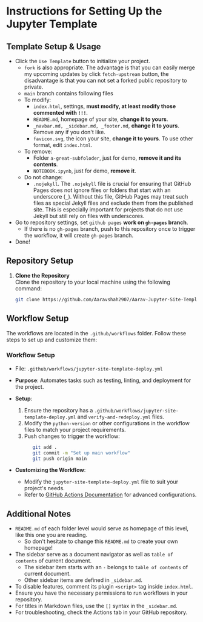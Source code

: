 # Instructions for Setting Up the Jupyter Template

## Template Setup & Usage

- Click the `Use Template` button to initialize your project.
  - `fork` is also appropriate. The advantage is that you can easily merge my upcoming updates by click `fetch-upstream` button, the disadvantage is that you can not set a forked public repository to private.
  - `main` branch contains following files
  - To modify:
    - `index.html`, settings, **must modify, at least modify those commented with `!!!`**.
    - `README.md`, homepage of your site, **change it to yours**.
    - `_navbar.md, _sidebar.md, _footer.md`, **change it to yours**. Remove any if you don't like.
    - `favicon.svg`, the icon your site, **change it to yours**. To use other format, edit `index.html`.
  - To remove:
    - Folder `a-great-subfoloder`, just for demo, **remove it and its contents**.
    - `NOTEBOOK.ipynb`, just for demo, **remove it**.
  - Do not change:
    - `.nojekyll`. The `.nojekyll` file is crucial for ensuring that GitHub Pages does not ignore files or folders that start with an underscore (`_`). Without this file, GitHub Pages may treat such files as special Jekyll files and exclude them from the published site. This is especially important for projects that do not use Jekyll but still rely on files with underscores.
- Go to repository settings, set `github pages` **work on `gh-pages` branch**.
  - If there is no `gh-pages` branch, push to this repository once to trigger the workflow, it will create `gh-pages` branch.
- Done!

## Repository Setup

1. **Clone the Repository**  
   Clone the repository to your local machine using the following command:

   ```bash
   git clone https://github.com/Aaravshah2907/Aarav-Jupyter-Site-Template.git
   ```

## Workflow Setup

The workflows are located in the `.github/workflows` folder. Follow these steps to set up and customize them:

### **Workflow Setup**

- File: `.github/workflows/jupyter-site-template-deploy.yml`
- **Purpose**: Automates tasks such as testing, linting, and deployment for the project.
- **Setup**:

  1. Ensure the repository has a `.github/workflows/jupyter-site-template-deploy.yml` and `verify-and-redeploy.yml` files.
  2. Modify the `python-version` or other configurations in the workflow files to match your project requirements.
  3. Push changes to trigger the workflow:
     ```bash
        git add .
        git commit -m "Set up main workflow"
        git push origin main
     ```

- **Customizing the Workflow**:
  - Modify the `jupyter-site-template-deploy.yml` file to suit your project's needs.
  - Refer to [GitHub Actions Documentation](https://docs.github.com/en/actions) for advanced configurations.

## Additional Notes

- `README.md` of each folder level would serve as homepage of this level, like this one you are reading.
  - So don't hesitate to change this `README.md` to create your own homepage!
- The sidebar serve as a document navigator as well as `table of contents` of current document.
  - The sidebar item starts with an `-` belongs to `table of contents` of current document.
  - Other sidebar items are defined in `_sidebar.md`.
- To disable features, comment its plugin `<script>` tag inside `index.html`.
- Ensure you have the necessary permissions to run workflows in your repository.
- For titles in Markdown files, use the `[]` syntax in the `_sidebar.md`.
- For troubleshooting, check the Actions tab in your GitHub repository.
